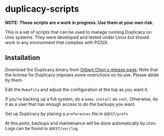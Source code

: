 # duplicacy-scripts

**NOTE:  These scripts are a work in progress.  Use them at your own risk.**

This is a set of scripts that can be used to manage running Duplicacy
on Unix systems.  They were developed and tested under Linux but
should work in any environment that complies with POSIX.



## Installation

Download the Duplicacy binary from [Gilbert Chen's release page](https://github.com/gilbertchen/duplicacy/releases).  Note that the license for Duplicacy imposes some restrictions on its use.  Please abide by them.

Edit the `Makefile` and adjust the configuration at the top as you want it.

If you're backing up a full system, do a `make install` as `root`.  Otherwise, do it as a user that has enough access to do the backups you want.

Set up Duplicacy by placing a `preferences` file in `$DEST/prefs`

At this point, backups and maintenance will be done automatically by cron.  Logs can be found in `$DEST/var/log`.
